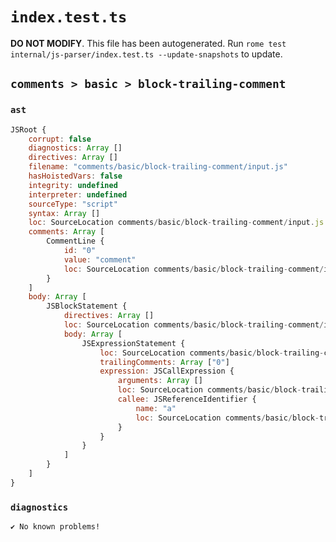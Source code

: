 # `index.test.ts`

**DO NOT MODIFY**. This file has been autogenerated. Run `rome test internal/js-parser/index.test.ts --update-snapshots` to update.

## `comments > basic > block-trailing-comment`

### `ast`

```javascript
JSRoot {
	corrupt: false
	diagnostics: Array []
	directives: Array []
	filename: "comments/basic/block-trailing-comment/input.js"
	hasHoistedVars: false
	integrity: undefined
	interpreter: undefined
	sourceType: "script"
	syntax: Array []
	loc: SourceLocation comments/basic/block-trailing-comment/input.js 1:0-5:0
	comments: Array [
		CommentLine {
			id: "0"
			value: "comment"
			loc: SourceLocation comments/basic/block-trailing-comment/input.js 3:4-3:13
		}
	]
	body: Array [
		JSBlockStatement {
			directives: Array []
			loc: SourceLocation comments/basic/block-trailing-comment/input.js 1:0-4:1
			body: Array [
				JSExpressionStatement {
					loc: SourceLocation comments/basic/block-trailing-comment/input.js 2:4-2:8
					trailingComments: Array ["0"]
					expression: JSCallExpression {
						arguments: Array []
						loc: SourceLocation comments/basic/block-trailing-comment/input.js 2:4-2:7
						callee: JSReferenceIdentifier {
							name: "a"
							loc: SourceLocation comments/basic/block-trailing-comment/input.js 2:4-2:5 (a)
						}
					}
				}
			]
		}
	]
}
```

### `diagnostics`

```
✔ No known problems!

```
